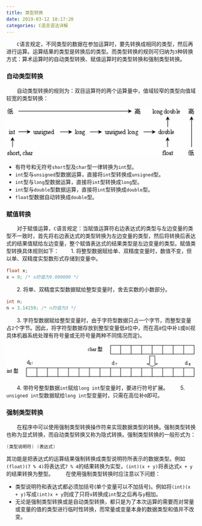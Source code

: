 ```yaml
---
title: 类型转换
date: 2019-03-12 18:17:20
categories: C语言语法详解
---
```

&emsp;&emsp;`C`语言规定，不同类型的数据在参加运算时，要先转换成相同的类型，然后再进行运算。运算结果的类型是转换后的类型。而类型转换的规则可归纳为`3`种转换方式：算术运算时的自动类型转换、赋值运算时的类型转换和强制类型转换。<!--more-->

### 自动类型转换

&emsp;&emsp;自动类型转换的规则为：双目运算符的两个运算量中，值域较窄的类型向值域较宽的类型转换：

<img src="./类型转换/1.png">

- 有符号和无符号`short`型及`char`型一律转换为`int`型。
- `int`型与`unsigned`型数据运算，直接将`int`型转换成`unsigned`型。
- `int`型与`long`型数据运算，直接将`int`型转换成`long`型。
- `int`型与`double`型数据运算，直接将`int`型转换成`double`型。
- `float`型数据自动转换成`double`型。

### 赋值转换

&emsp;&emsp;对于赋值运算，`C`语言规定：当赋值运算符右边表达式的类型与左边变量的类型不一致时，首先将右边表达式的类型转换为左边变量的类型，然后将转换后表达式的结果值赋给左边变量，整个赋值表达式的结果类型是左边变量的类型。赋值类型转换具体规则如下：
&emsp;&emsp;1. 将整型数据赋给单、双精度变量时，数值不变，但以单、双精度实型数形式存储到变量中。

``` cpp
float x;
x = 9; /* x的值为9.000000 */
```

&emsp;&emsp;2. 将单、双精度实型数据赋给整型变量时，舍去实数的小数部分。

``` cpp
int n;
n = 3.14159; /* n的值为3 */
```

&emsp;&emsp;3. 字符型数据赋给整型变量时，由于字符型数据只占一个字节，而整型变量占`2`个字节。因此，将字符型数据存放到整型变量低`8`位中，而在高`8`位中补`1`或`0`(视具体机器系统处理有符号量或无符号量两种不同情况而定)。

<img src="./类型转换/2.png">

&emsp;&emsp;4. 带符号整型数据`int`赋给`long int`型变量时，要进行符号扩展。
&emsp;&emsp;5. `unsigned int`型数据赋给`long int`型变量时，只需在高位补`0`即可。

### 强制类型转换

&emsp;&emsp;在程序中可以使用强制类型转换操作符来实现数据类型的转换。强制类型转换也称为显式转换，而自动类型转换又称为隐式转换。强制类型转换的一般形式为：

``` cpp
(类型说明符) (表达式)
```

其功能是把表达式的运算结果强制转换成类型说明符所表示的数据类型。例如`(float)(7 % 4)`将表达式`7 % 4`的结果转换为实型，`(int)(x + y)`将表达式`x + y`的结果转换为整型。
&emsp;&emsp;在使用强制类型转换时应注意以下问题：

- 类型说明符和表达式都必须加括号(单个变量可以不加括号)。例如将`(int)(x + y)`写成`(int)x + y`则成了只将`x`转换成`int`型之后再与`y`相加。
- 无论是强制类型转换或是自动类型转换，都只是为了本次运算的需要而对常量或变量的值的类型进行临时性转换，而常量或变量本身的数据类型和值并不改变。